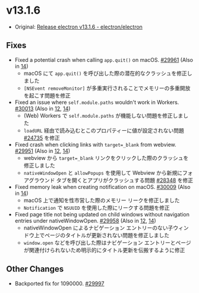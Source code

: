 # v13.1.6

- Original: [Release electron v13.1.6 - electron/electron](https://github.com/electron/electron/releases/tag/v13.1.6)

## Fixes

- Fixed a potential crash when calling `app.quit()` on macOS. [#29961](https://github.com/electron/electron/pull/29961) (Also in [14](https://github.com/electron/electron/pull/29962))
  - macOS にて `app.quit()` を呼び出した際の潜在的なクラッシュを修正しました
  - `[NSEvent removeMonitor]` が多重実行されることでメモリーの多重開放を起こす問題を修正
- Fixed an issue where `self.module.paths` wouldn't work in Workers. [#30013](https://github.com/electron/electron/pull/30013) (Also in [12](https://github.com/electron/electron/pull/30012), [14](https://github.com/electron/electron/pull/30014))
  - (Web) Workers で `self.module.paths` が機能しない問題を修正しました
  - `loadURL` 経由で読み込むとこのプロパティーに値が設定されない問題 [#24735](https://github.com/electron/electron/issues/24735) を修正
- Fixed crash when clicking links with `target=_blank` from webview. [#29951](https://github.com/electron/electron/pull/29951) (Also in [12](https://github.com/electron/electron/pull/29950), [14](https://github.com/electron/electron/pull/29949))
  - webview から `target=_blank` リンクをクリックした際のクラッシュを修正しました
  - `nativeWindowOpen` と `allowPopups` を使用して Webview から新規にフォアグラウンド タブを開くとアプリがクラッシュする問題 [#28348](https://github.com/electron/electron/issues/28348) を修正
- Fixed memory leak when creating notification on macOS. [#30009](https://github.com/electron/electron/pull/30009) (Also in [14](https://github.com/electron/electron/pull/30008))
  - macOS 上で通知を性市営した際のメモリー リークを修正しました
  - `Notification` で `NSUUID` を使用した際にリークする問題を修正
- Fixed page title not being updated on child windows without navigation entries under nativeWindowOpen. [#29958](https://github.com/electron/electron/pull/29958) (Also in [12](https://github.com/electron/electron/pull/29960), [14](https://github.com/electron/electron/pull/29959))
  - nativeWindowOpen によるナビゲーション エントリーのない子ウィンドウ上でページのタイトルが更新されない問題を修正しました
  - `window.open` などを呼び出した際はナビゲーション エントリーとページが関連付けられないため明示的にタイトル更新を伝搬するように修正

## Other Changes

- Backported fix for 1090000. [#29997](https://github.com/electron/electron/pull/29997)
